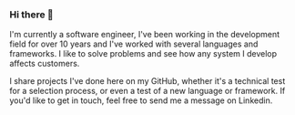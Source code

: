 ### Hi there 👋

<!--
**lucascitadini/lucascitadini** is a ✨ _special_ ✨ repository because its `README.md` (this file) appears on your GitHub profile.

Here are some ideas to get you started:

- 🔭 I’m currently working on ...
- 🌱 I’m currently learning ...
- 👯 I’m looking to collaborate on ...
- 🤔 I’m looking for help with ...
- 💬 Ask me about ...
- 📫 How to reach me: ...
- 😄 Pronouns: ...
- ⚡ Fun fact: ...
-->

I'm currently a software engineer, I've been working in the development field for over 10 years and I've worked with several languages and frameworks. 
I like to solve problems and see how any system I develop affects customers.

I share projects I've done here on my GitHub, whether it's a technical test for a selection process, or even a test of a new language or framework. 
If you'd like to get in touch, feel free to send me a message on Linkedin.
